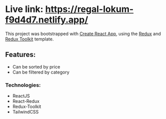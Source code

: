 # Live link: https://regal-lokum-f9d4d7.netlify.app/

This project was bootstrapped with [Create React App](https://github.com/facebook/create-react-app), using the [Redux](https://redux.js.org/) and [Redux Toolkit](https://redux-toolkit.js.org/) template.

##  Features:
* Can be sorted by price
* Can be filtered by category


### Technologies:
* ReactJS
* React-Redux
* Redux-Toolkit
* TailwindCSS

